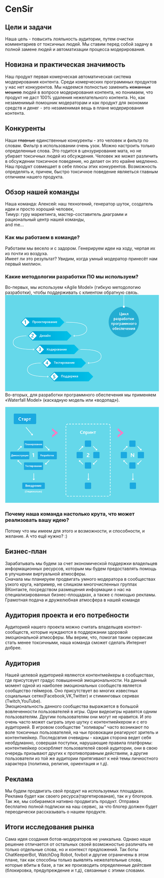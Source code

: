 # CenSir
## Цели и задачи
Наша цель - повысить лояльность аудитории, путем очистки комментариев от токсичных людей. Мы ставим перед собой задачу в полной замене людей и автоматизации процесса модерирования. 
## Новизна и практическая значимость 
Наш продукт первая комерческая автоматическая система модерирования контента. Среди комерческих программных продуктов у нас нет конкурентов. Мы надеемся полностью заменить ~~кожанных мешков~~ людей в вопросе модерирования контента, но понимаем, что продукт не даст 100% удаления нежелательного контента. Но, как незаменимый помошник модераторам и как продукт для экономии средств и денег - это незаменимая вещь в плане модерирования контента.
## Конкуренты
Наши ~~главные~~ единственные конкуренты - это человек и фильтр по словам. Фильтр в использовании очень узок. Можно настроить только определенные слова. Это годится в цензурирование мата, но не убирает токсичных людей из обсуждения. Человек же может различить в обсуждении токсичное поведение, но делает он это крайне медленно. Наш продукт совмещает в себе плюсы этих конкурентов. Возможность определять и, причем, быстро токсичное поведение являеться главным отличием нашего продукта.

## Обзор нашей команды
Наша команда:
 Алексей: наш техногений, генератор шуток, создатель идеи и просто хороший человек,  
 Тимур:  гуру маркетинга, мастер-составитель диаграмм и рациональный центр нашей команды,   
and me...
### Как мы работаем в команде?
Работаем мы весело и с задором. Генерируем идеи на ходу, черпая их из почти из воздуха.  
Имеет ли это результат? Увидим, когда умный модератор принесёт нам первый миллион.
### Какие методологии разработки ПО мы используем? 
Во-первых, мы используем «Agile Model» (гибкую методологию разработки), чтобы поддерживать с клиентом обратную связь.   
![Гибкая методология разработки](uvh.jpg)  
Во-вторых, для разработки программного обеспечения мы применяем «Waterfall Model» (каскадную модель или «водопад»).

![Каскадная модель](12.jpg)  
### Почему наша команда настолько крута, что может реализовать вашу идею?
Потому что мы имеем для этого и возможности, и способности, и желание. А что ещё нужно? :)  
## Бизнес-план
Зарабатывать мы будем за счет экономической поддержки владельцев информационных ресурсов, которым мы будем предоставлять помощь в улучшении виртуальной атмосферы.  
Сначала мы планируем продвигать умного модератора в сообществах узкого круга, например, не слишком многочисленных группах ВКонтакте, посредством размещения информации о нас на специализированных бизнес-площадках, а также с помощью рекламы.  Грамотная подача и дружелюбная атмосфера в нашей команде 
## Аудитория проекта и его потребности
Аудиторией нашего проекта можно считать владельцев контент-сообществ, которые нуждаются в поддержании здоровой эмоциональной атмосферы.  Мы верим, что, помогая таким сервисам стать менее токсичными, наша команда сможет сделать Интернет добрее.
## Аудитория 
Нашей целевой аудиторией являются контентмейкеры в сообществах, где присутсвует градус повышенной эмоциональности. На данный момент одной из наиболее эмоциональных сообществ является сообщество геймеров. Оно присутствует во многих известных социальных сетях(Facebook,VK,Twitter) и стиминговых серивах (Twitch,YouTube).  
Эмоциональность данного сообщества выражается в большой вовлеченности пользователей в игры. Одни видеоигры нравятся одним пользователям. Другим пользователям они могут не нравится. И это очень часто может сыграть злую шутку с контентмейкером и с его аудиторией.
В игровом сообществе "холивары" часто возникают по воле токсичных пользователей, на чьи провокации реагируют зритель и контентмейкер. Последсвтия очевидны - каждая сторона ведет себя необдуманно, совершая поступки, нарушающие правила платформы: контентмейкер оскорбляет пользователей своей аудитории, они в свою очередь призывают других к противоправным действиям, а другие пользователи из той же аудитории притягивают к ней темы личностного характера (политика, религия, ориентация и т.д). 

## Реклама
Мы будем продвигать свой продукт на используемых площадках. Реклама будет как своего ресурса(таргетированая), так и у блогеров. Так же, мы собираемся нативно продвигать продукт. Отправка бесплатно полной подписки на наш сервис, за что блогер должен будет переодически рассказывать о нашем продукте.

## Итоги исследования рынка 
Сама идея создания ботов-модераторов не уникальна. Однако наше решение отличается от остальных своей возможностью различать не только отдельные слова, но и контекст предложений. Так боты ChatKeeperBot, WatchDog Robot, fovbot и другие ограничены в этом плане, так как способны только выявлять нежелательные слова, которые вбиты в базе, а так же производить определенные дейтсвия (блокировка, предупреждение и т.д), связанные с этими словами.
